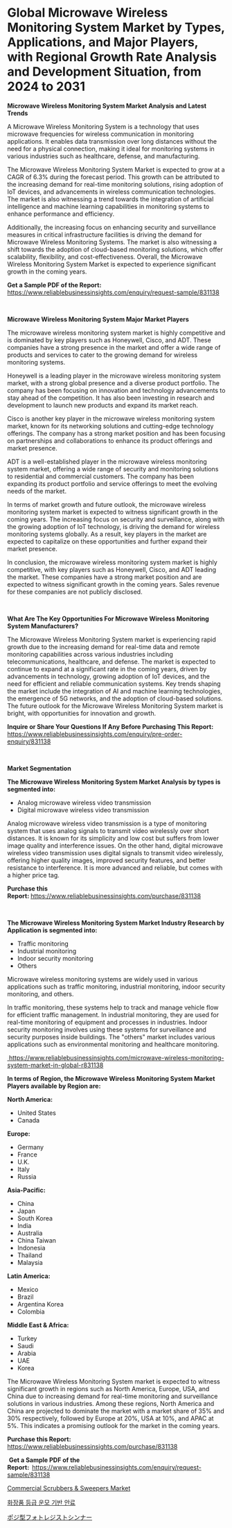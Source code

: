 <p><h1>Global Microwave Wireless Monitoring System Market by Types, Applications, and Major Players, with Regional Growth Rate Analysis and Development Situation, from 2024 to 2031</h1></p><p><strong>Microwave Wireless Monitoring System Market Analysis and Latest Trends</strong></p>
<p><p>A Microwave Wireless Monitoring System is a technology that uses microwave frequencies for wireless communication in monitoring applications. It enables data transmission over long distances without the need for a physical connection, making it ideal for monitoring systems in various industries such as healthcare, defense, and manufacturing.</p><p>The Microwave Wireless Monitoring System Market is expected to grow at a CAGR of 6.3% during the forecast period. This growth can be attributed to the increasing demand for real-time monitoring solutions, rising adoption of IoT devices, and advancements in wireless communication technologies. The market is also witnessing a trend towards the integration of artificial intelligence and machine learning capabilities in monitoring systems to enhance performance and efficiency.</p><p>Additionally, the increasing focus on enhancing security and surveillance measures in critical infrastructure facilities is driving the demand for Microwave Wireless Monitoring Systems. The market is also witnessing a shift towards the adoption of cloud-based monitoring solutions, which offer scalability, flexibility, and cost-effectiveness. Overall, the Microwave Wireless Monitoring System Market is expected to experience significant growth in the coming years.</p></p>
<p><strong>Get a Sample PDF of the Report:&nbsp;</strong> <a href="https://www.reliablebusinessinsights.com/enquiry/request-sample/831138">https://www.reliablebusinessinsights.com/enquiry/request-sample/831138</a></p>
<p>&nbsp;</p>
<p><strong>Microwave Wireless Monitoring System Major Market Players</strong></p>
<p><p>The microwave wireless monitoring system market is highly competitive and is dominated by key players such as Honeywell, Cisco, and ADT. These companies have a strong presence in the market and offer a wide range of products and services to cater to the growing demand for wireless monitoring systems.</p><p>Honeywell is a leading player in the microwave wireless monitoring system market, with a strong global presence and a diverse product portfolio. The company has been focusing on innovation and technology advancements to stay ahead of the competition. It has also been investing in research and development to launch new products and expand its market reach.</p><p>Cisco is another key player in the microwave wireless monitoring system market, known for its networking solutions and cutting-edge technology offerings. The company has a strong market position and has been focusing on partnerships and collaborations to enhance its product offerings and market presence.</p><p>ADT is a well-established player in the microwave wireless monitoring system market, offering a wide range of security and monitoring solutions to residential and commercial customers. The company has been expanding its product portfolio and service offerings to meet the evolving needs of the market.</p><p>In terms of market growth and future outlook, the microwave wireless monitoring system market is expected to witness significant growth in the coming years. The increasing focus on security and surveillance, along with the growing adoption of IoT technology, is driving the demand for wireless monitoring systems globally. As a result, key players in the market are expected to capitalize on these opportunities and further expand their market presence.</p><p>In conclusion, the microwave wireless monitoring system market is highly competitive, with key players such as Honeywell, Cisco, and ADT leading the market. These companies have a strong market position and are expected to witness significant growth in the coming years. Sales revenue for these companies are not publicly disclosed.</p></p>
<p>&nbsp;</p>
<p><strong>What Are The Key Opportunities For Microwave Wireless Monitoring System Manufacturers?</strong></p>
<p><p>The Microwave Wireless Monitoring System market is experiencing rapid growth due to the increasing demand for real-time data and remote monitoring capabilities across various industries including telecommunications, healthcare, and defense. The market is expected to continue to expand at a significant rate in the coming years, driven by advancements in technology, growing adoption of IoT devices, and the need for efficient and reliable communication systems. Key trends shaping the market include the integration of AI and machine learning technologies, the emergence of 5G networks, and the adoption of cloud-based solutions. The future outlook for the Microwave Wireless Monitoring System market is bright, with opportunities for innovation and growth.</p></p>
<p><strong>Inquire or Share Your Questions If Any Before Purchasing This Report:</strong> <a href="https://www.reliablebusinessinsights.com/enquiry/pre-order-enquiry/831138">https://www.reliablebusinessinsights.com/enquiry/pre-order-enquiry/831138</a></p>
<p>&nbsp;</p>
<p><strong>Market Segmentation</strong></p>
<p><strong>The Microwave Wireless Monitoring System Market Analysis by types is segmented into:</strong></p>
<p><ul><li>Analog microwave wireless video transmission</li><li>Digital microwave wireless video transmission</li></ul></p>
<p><p>Analog microwave wireless video transmission is a type of monitoring system that uses analog signals to transmit video wirelessly over short distances. It is known for its simplicity and low cost but suffers from lower image quality and interference issues. On the other hand, digital microwave wireless video transmission uses digital signals to transmit video wirelessly, offering higher quality images, improved security features, and better resistance to interference. It is more advanced and reliable, but comes with a higher price tag.</p></p>
<p><strong>Purchase this Report:&nbsp;</strong><a href="https://www.reliablebusinessinsights.com/purchase/831138">https://www.reliablebusinessinsights.com/purchase/831138</a></p>
<p>&nbsp;</p>
<p><strong>The Microwave Wireless Monitoring System Market Industry Research by Application is segmented into:</strong></p>
<p><ul><li>Traffic monitoring</li><li>Industrial monitoring</li><li>Indoor security monitoring</li><li>Others</li></ul></p>
<p><p>Microwave wireless monitoring systems are widely used in various applications such as traffic monitoring, industrial monitoring, indoor security monitoring, and others. </p><p>In traffic monitoring, these systems help to track and manage vehicle flow for efficient traffic management. In industrial monitoring, they are used for real-time monitoring of equipment and processes in industries. Indoor security monitoring involves using these systems for surveillance and security purposes inside buildings. The "others" market includes various applications such as environmental monitoring and healthcare monitoring.</p></p>
<p><a href="https://www.reliablebusinessinsights.com/microwave-wireless-monitoring-system-market-in-global-r831138">&nbsp;https://www.reliablebusinessinsights.com/microwave-wireless-monitoring-system-market-in-global-r831138</a></p>
<p><strong>In terms of Region, the Microwave Wireless Monitoring System Market Players available by Region are:</strong></p>
<p>
    <p> <strong> North America: </strong>
        <ul>
            <li>United States</li>
            <li>Canada</li>
        </ul>
        </p> 
    <p> <strong> Europe: </strong>
        <ul>
            <li>Germany</li>
            <li>France</li>
            <li>U.K.</li>
            <li>Italy</li>
            <li>Russia</li>
        </ul>
        </p> 
    <p> <strong> Asia-Pacific: </strong>
        <ul>
            <li>China</li>
            <li>Japan</li>
            <li>South Korea</li>
            <li>India</li>
            <li>Australia</li>
            <li>China Taiwan</li>
            <li>Indonesia</li>
            <li>Thailand</li>
            <li>Malaysia</li>
        </ul>
        </p> 
    <p> <strong> Latin America: </strong>
        <ul>
            <li>Mexico</li>
            <li>Brazil</li>
            <li>Argentina Korea</li>
            <li>Colombia</li>
        </ul>
        </p> 
    <p> <strong> Middle East & Africa: </strong>
        <ul>
            <li>Turkey</li>
            <li>Saudi</li>
            <li>Arabia</li>
            <li>UAE</li>
            <li>Korea</li>
        </ul>
    </p>
    </p>
<p><p>The Microwave Wireless Monitoring System market is expected to witness significant growth in regions such as North America, Europe, USA, and China due to increasing demand for real-time monitoring and surveillance solutions in various industries. Among these regions, North America and China are projected to dominate the market with a market share of 35% and 30% respectively, followed by Europe at 20%, USA at 10%, and APAC at 5%. This indicates a promising outlook for the market in the coming years.</p></p>
<p><strong>Purchase this Report: </strong><a href="https://www.reliablebusinessinsights.com/purchase/831138">https://www.reliablebusinessinsights.com/purchase/831138</a></p>
<p>&nbsp;<strong>Get a Sample PDF of the Report:&nbsp;&nbsp;</strong><a href="https://www.reliablebusinessinsights.com/enquiry/request-sample/831138">https://www.reliablebusinessinsights.com/enquiry/request-sample/831138</a></p>
<p><strong></strong></p>
<p><p><a href="https://view.publitas.com/reportprime-1/commercial-scrubbers-sweepers-market-size-share-analysis-growth-trends-forecasts-2024-2031/">Commercial Scrubbers & Sweepers Market</a></p><p><a href="https://github.com/JosefaRice/Market-Research-Report-List-1/blob/main/719466998056.md">화장품 등급 운모 기반 안료</a></p><p><a href="https://github.com/AaronVargas43/Market-Research-Report-List-2/blob/main/7100976104549.md">ポジ型フォトレジストシンナー</a></p></p>